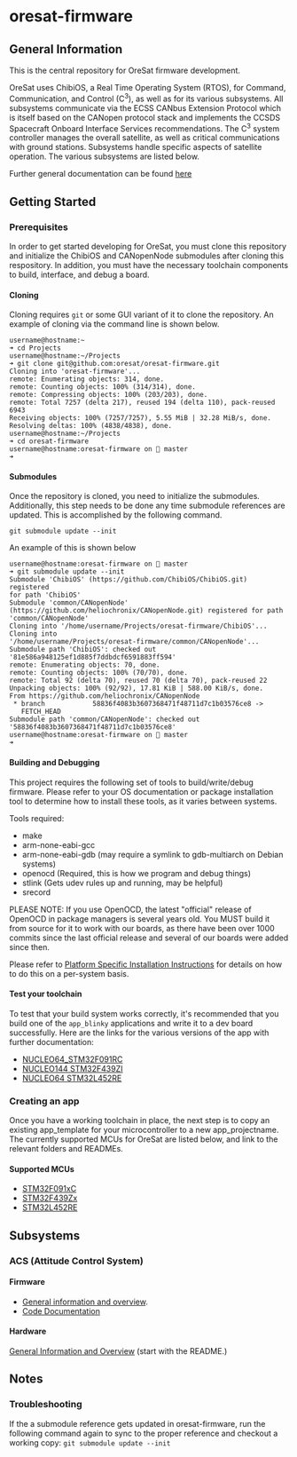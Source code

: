 # oresat-firmware
## General Information
This is the central repository for OreSat firmware development.

OreSat uses ChibiOS, a Real Time Operating System (RTOS), for Command, Communication, and Control (C<sup>3</sup>), as well as for its various subsystems. All subsystems communicate via the ECSS CANbus Extension Protocol which is itself based on the CANopen protocol stack and implements the CCSDS Spacecraft Onboard Interface Services recommendations. The C<sup>3</sup> system controller manages the overall satellite, as well as critical communications with ground stations. Subsystems handle specific aspects of satellite operation. The various subsystems are listed below.

Further general documentation can be found [here](doc)

## Getting Started
### Prerequisites
In order to get started developing for OreSat, you must clone this repository and initialize the ChibiOS and CANopenNode submodules after cloning this respository. In addition, you must have the necessary toolchain components to build, interface, and debug a board.

#### Cloning
Cloning requires `git` or some GUI variant of it to clone the
repository. An example of cloning via the command line is shown below.

```
username@hostname:~
➜ cd Projects
username@hostname:~/Projects
➜ git clone git@github.com:oresat/oresat-firmware.git
Cloning into 'oresat-firmware'...
remote: Enumerating objects: 314, done.
remote: Counting objects: 100% (314/314), done.
remote: Compressing objects: 100% (203/203), done.
remote: Total 7257 (delta 217), reused 194 (delta 110), pack-reused 6943
Receiving objects: 100% (7257/7257), 5.55 MiB | 32.28 MiB/s, done.
Resolving deltas: 100% (4838/4838), done.
username@hostname:~/Projects
➜ cd oresat-firmware
username@hostname:oresat-firmware on  master
➜
```

#### Submodules
Once the repository is cloned, you need to initialize the submodules.
Additionally, this step needs to be done any time submodule references
are updated. This is accomplished by the following command.

```
git submodule update --init
```

An example of this is shown below

```
username@hostname:oresat-firmware on  master
➜ git submodule update --init
Submodule 'ChibiOS' (https://github.com/ChibiOS/ChibiOS.git) registered
for path 'ChibiOS'
Submodule 'common/CANopenNode'
(https://github.com/heliochronix/CANopenNode.git) registered for path
'common/CANopenNode'
Cloning into '/home/username/Projects/oresat-firmware/ChibiOS'...
Cloning into
'/home/username/Projects/oresat-firmware/common/CANopenNode'...
Submodule path 'ChibiOS': checked out
'81e586a948125ef1d885f7ddbdcf6591883ff594'
remote: Enumerating objects: 70, done.
remote: Counting objects: 100% (70/70), done.
remote: Total 92 (delta 70), reused 70 (delta 70), pack-reused 22
Unpacking objects: 100% (92/92), 17.81 KiB | 588.00 KiB/s, done.
From https://github.com/heliochronix/CANopenNode
 * branch            58836f4083b3607368471f48711d7c1b03576ce8 ->
   FETCH_HEAD
Submodule path 'common/CANopenNode': checked out
'58836f4083b3607368471f48711d7c1b03576ce8'
username@hostname:oresat-firmware on  master
➜
```

#### Building and Debugging
This project requires the following set of tools to build/write/debug firmware.
Please refer to your OS documentation or package installation tool to determine
how to install these tools, as it varies between systems.

Tools required:
* make
* arm-none-eabi-gcc
* arm-none-eabi-gdb   (may require a symlink to gdb-multiarch on Debian systems)
* openocd             (Required, this is how we program and debug things)
* stlink              (Gets udev rules up and running, may be helpful)
* srecord

PLEASE NOTE: If you use OpenOCD, the latest "official" release of OpenOCD in
package managers is several years old. You MUST build it from source for it
to work with our boards, as there have been over 1000 commits since the
last official release and several of our boards were added since then.

Please refer to [Platform Specific Installation Instructions](doc/toolchain.md)
for details on how to do this on a per-system basis.

#### Test your toolchain
To test that your build system works correctly, it's recommended that you build one of the `app_blinky` applications and write it to a dev board successfully. Here are the links for the various versions of the app with further documentation:
* [NUCLEO64_STM32F091RC](src/f0/app_blinky)
* [NUCLEO144 STM32F439ZI](src/f4/app_blinky)
* [NUCLEO64 STM32L452RE](src/l4/app_blinky)

### Creating an app
Once you have a working toolchain in place, the next step is to copy an existing
app_template for your microcontroller to a new app_projectname. The currently
supported MCUs for OreSat are listed below, and link to the relevant folders and READMEs.

#### Supported MCUs
* [STM32F091xC](src/f0)
* [STM32F439Zx](src/f4)
* [STM32L452RE](src/l4)

## Subsystems
### ACS (Attitude Control System)
#### Firmware
* [General information and overview](https://github.com/oresat/oresat-firmware/wiki/ACS-Firmware).
* [Code Documentation](http://oresat.org/ACS-Capstone-2018/firmware-doc/files.html)

#### Hardware
[General Information and Overview](https://github.com/oresat/oresat-acs-board) (start with the README.)

## Notes
### Troubleshooting
If the a submodule reference gets updated in oresat-firmware, run the following command again to sync to the proper reference and checkout a working copy:
```git submodule update --init```
